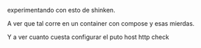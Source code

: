 experimentando con esto de shinken.

A ver que tal corre en un container con compose y esas mierdas.

Y  a ver cuanto cuesta configurar el puto host http check
